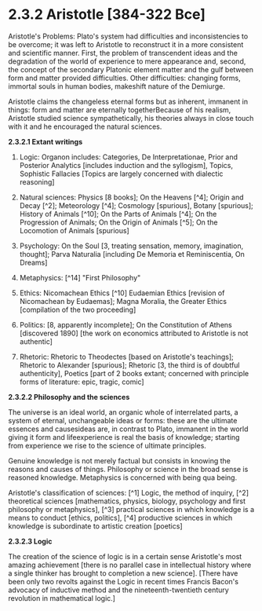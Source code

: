 2.3.2 Aristotle [384-322 Bce]
=============================

Aristotle's Problems: Plato's system had difficulties and
inconsistencies to be overcome; it was left to Aristotle to reconstruct
it in a more consistent and scientific manner. First, the problem of
transcendent ideas and the degradation of the world of experience to
mere appearance and, second, the concept of the secondary Platonic
element matter and the gulf between form and matter provided
difficulties. Other difficulties: changing forms, immortal souls in
human bodies, makeshift nature of the Demiurge.

Aristotle claims the changeless eternal forms but as inherent, immanent
in things: form and matter are eternally togetherBecause of his realism,
Aristotle studied science sympathetically, his theories always in close
touch with it and he encouraged the natural sciences.


**2.3.2.1 Extant writings**

1. Logic: Organon includes: Categories, De Interpretationae, Prior and
Posterior Analytics [includes induction and the syllogism], Topics,
Sophistic Fallacies [Topics are largely concerned with dialectic
reasoning]

2. Natural sciences: Physics [8 books]; On the Heavens [^4]; Origin and
Decay [^2]; Meteorology [^4]; Cosmology [spurious], Botany [spurious];
History of Animals [^10]; On the Parts of Animals [^4]; On the Progression
of Animals; On the Origin of Animals [^5]; On the Locomotion of Animals
[spurious]

3. Psychology: On the Soul [3, treating sensation, memory, imagination,
thought]; Parva Naturalia [including De Memoria et Reminiscentia, On
Dreams]

4. Metaphysics: [^14] "First Philosophy"

5. Ethics: Nicomachean Ethics [^10] Eudaemian Ethics [revision of
Nicomachean by Eudaemas]; Magna Moralia, the Greater Ethics [compilation
of the two proceeding]

6. Politics: [8, apparently incomplete]; On the Constitution of Athens
[discovered 1890] [the work on economics attributed to Aristotle is not
authentic]

7. Rhetoric: Rhetoric to Theodectes [based on Aristotle's teachings];
Rhetoric to Alexander [spurious]; Rhetoric [3, the third is of doubtful
authenticity], Poetics [part of 2 books extant; concerned with principle
forms of literature: epic, tragic, comic]


**2.3.2.2 Philosophy and the sciences**

The universe is an ideal world, an organic whole of interrelated parts,
a system of eternal, unchangeable ideas or forms: these are the ultimate
essences and causesideas are, in contrast to Plato, immanent in the
world giving it form and lifeexperience is real the basis of knowledge;
starting from experience we rise to the science of ultimate
principles.

Genuine knowledge is not merely factual but consists in knowing the
reasons and causes of things. Philosophy or science in the broad sense
is reasoned knowledge. Metaphysics is concerned with being qua being.

Aristotle's classification of sciences: [^1] Logic, the method of
inquiry, [^2] theoretical sciences [mathematics, physics, biology,
psychology and first philosophy or metaphysics], [^3] practical sciences
in which knowledge is a means to conduct [ethics, politics], [^4]
productive sciences in which knowledge is subordinate to artistic
creation [poetics]

**2.3.2.3 Logic**

The creation of the science of logic is in a certain sense Aristotle's
most amazing achievement [there is no parallel case in intellectual
history where a single thinker has brought to completion a new science].
[There have been only two revolts against the Logic in recent times
Francis Bacon's advocacy of inductive method and the
nineteenth-twentieth century revolution in mathematical logic.]


